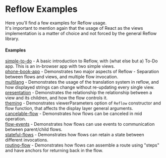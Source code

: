 # Reflow Examples
Here you'll find a few examples for Reflow usage.\
It's important to mention again that the usage of React as the views implementation is a matter of choice and not forced by the general Reflow library.

#### Examples
[simple-to-do](./simple-to-do) - A basic introduction to Reflow, with (what else but a) To-Do app. This is an in-browser app with two simple views.\
[phone-book-app](./phone-book-app) - Demonstrates two major aspects of Reflow - Separation between flows and views, and multiple flow invocation.\
[multilang](./multilang) - Demonstrates the usage of the translation system in reflow, and how displayed strings can change without re-updating every single view.\
[presentation](./presentation) - Demonstrates the relationship the relationship between a view and its children, and how the flow controls it.\
[theming](./theming) - Demonstrates viewerParameters option of `Reflow` constructor and flow function, that affects the display layer general arguments.\
[cancelable-flow](./cancelable-flow) - Demonstrates how flows can be canceled in mid operation.\
[flow-events](./flow-events) - Demonstrates how flows can use events to communication between parent/child flows.\
[stateful-flows](./stateful-flows) - Demonstrates how flows can retain a state between different invocations.\
[routing-flow](./routing-flow) - Demonstrates how flows can assemble a route using "steps" and have anchors for returning back in the flow.